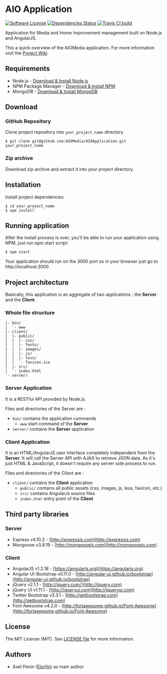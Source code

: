 # AIO Application

[![Software License](https://img.shields.io/badge/license-MIT-brightgreen.svg?style=flat-square)](LICENSE)
[![Dependencies Status](https://david-dm.org/AIOMedia/AIOApplication.svg?style=flat-square)](https://david-dm.org/AIOMedia/AIOApplication)
[![Travis CI build](https://travis-ci.org/AIOMedia/AIOApplication.svg?style=flat-square)](https://travis-ci.org/AIOMedia/AIOApplication)

Application for Media and Home Improvement management built on Node.js and AngularJS.

This a quick overview of the AIOMedia application. For more information visit the [Project Wiki](https://github.com/AIOMedia/AIOApplication/wiki).

## Requirements

* Node.js - [Download & Install Node.js](http://www.nodejs.org/download/)
* NPM Package Manager - [Download & Install NPM](https://www.npmjs.org/doc/README.html)
* MongoDB - [Download & Install MongoDB](http://docs.mongodb.org/manual/installation/)

## Download

### GitHub Repository

Clone project repository into `your_project_name` directory.

```
$ git clone git@github.com:AIOMedia/AIOApplication.git your_project_name
```

### Zip archive

Download zip archive and extract it into your project directory.

## Installation

Install project dependencies

```
$ cd your_project_name
$ npm install
```

## Running application

After the install process is over, you'll be able to run your application using NPM, just run npm start script:

```
$ npm start
```

Your application should run on the 3000 port so in your browser just go to http://localhost:3000

## Project architecture

Basically, this application is an aggregate of two applications : the **Server** and the **Client**.

### Whole file structure

```
|- bin/
|  `- www
|- client/
|  |- public/
|  |  |- css/
|  |  |- fonts/
|  |  |- images/
|  |  |- js/
|  |  |- less/
|  |  `- favicon.ico
|  |- src/
|  `- index.html
`- server/
```

### Server Application

It is a RESTful API provided by Node.js.

Files and directories of the Server are :
* `bin/`         contains the application commands
  * `www`        start command of the **Server**
* `server/`      contains the **Server** application

### Client Application

It is an HTML/AngularJS user interface completely independent from the **Server**.
It will call the Server API with AJAX to retrieve JSON data.
As it's just HTML & JavaScript, it doesn't require any server side process to run.

Files and directories of the Client are :
* `client/`      contains the **Client** application
  * `public/`    contains all public assets (css, images, js, less, favicon, etc.)
  * `src/`       contains AngularJs source files
  * `index.html` entry point of the **Client**


## Third party libraries

### Server
* Express v4.10.2 - [http://expressjs.com](http://expressjs.com)
* Mongoose v3.8.19 - [http://mongoosejs.com](http://mongoosejs.com)

### Client
* AngularJS v1.2.18 - [https://angularjs.org](https://angularjs.org)
* Angular UI-Bootstrap v0.11.0 - [http://angular-ui.github.io/bootstrap](http://angular-ui.github.io/bootstrap)
* jQuery v2.1.1 - [http://jquery.com/](http://jquery.com)
* jQuery UI v1.11.1 - [http://jqueryui.com](http://jqueryui.com)
* Twitter Bootstrap v3.3.1 - [http://getbootstrap.com](http://getbootstrap.com)
* Font Awesome v4.2.0 - [http://fortawesome.github.io/Font-Awesome](http://fortawesome.github.io/Font-Awesome)

## License

The MIT License (MIT).
See [LICENSE file](LICENSE) for more information.

## Authors

* Axel Penin ([Elorfin](https://github.com/Elorfin)) as main author

